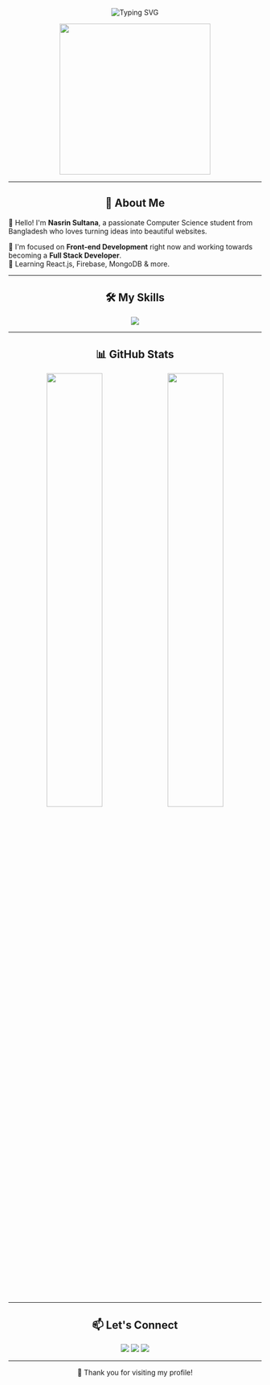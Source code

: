 <!-- Banner -->
<p align="center">
  <img src="https://readme-typing-svg.demolab.com?font=Fira+Code&size=24&pause=1000&center=true&vCenter=true&width=440&lines=Hi+I'm+Nasrin+Sultana+%F0%9F%91%8B;CSE+Student+%F0%9F%93%9D;Web+Developer+%F0%9F%92%BB;Open+Source+Lover+%F0%9F%94%A5" alt="Typing SVG" />
</p>

<p align="center">
  <img src="https://media.giphy.com/media/26tn33aiTi1jkl6H6/giphy.gif" width="300" />
</p>

---

<h2 align="center">💫 About Me</h2>

🌸 Hello! I'm **Nasrin Sultana**, a passionate Computer Science student from Bangladesh who loves turning ideas into beautiful websites.  

🔧 I'm focused on **Front-end Development** right now and working towards becoming a **Full Stack Developer**.  
🌱 Learning React.js, Firebase, MongoDB & more.

---

<h2 align="center">🛠️ My Skills</h2>

<p align="center">
  <img src="https://skillicons.dev/icons?i=html,css,js,react,nodejs,mongodb,cpp,git,github,vscode" />
</p>

---

<h2 align="center">📊 GitHub Stats</h2>

<p align="center">
  <img src="https://github-readme-stats.vercel.app/api?username=nasrinsultana&show_icons=true&theme=rose_pine&hide_title=false" width="47%" />
  <img src="https://github-readme-stats.vercel.app/api/top-langs/?username=nasrinsultana&layout=compact&theme=rose_pine" width="47%" />
</p>

---

<h2 align="center">📫 Let's Connect</h2>

<p align="center">
  <a href="mailto:nasrin@example.com"><img src="https://img.shields.io/badge/Gmail-D14836?style=for-the-badge&logo=gmail&logoColor=white"/></a>
  <a href="https://linkedin.com/in/nasrinsultana"><img src="https://img.shields.io/badge/LinkedIn-0077B5?style=for-the-badge&logo=linkedin&logoColor=white"/></a>
  <a href="https://github.com/nasrinsultana"><img src="https://img.shields.io/badge/GitHub-100000?style=for-the-badge&logo=github&logoColor=white"/></a>
</p>

---

<p align="center">
  💖 Thank you for visiting my profile!
</p>
